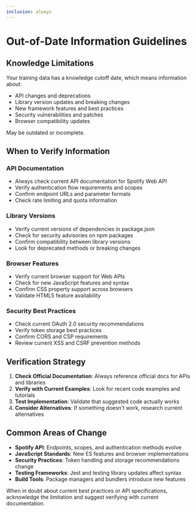 ```yaml
---
inclusion: always
---
```


# Out-of-Date Information Guidelines

## Knowledge Limitations

Your training data has a knowledge cutoff date, which means information about:
- API changes and deprecations
- Library version updates and breaking changes
- New framework features and best practices
- Security vulnerabilities and patches
- Browser compatibility updates

May be outdated or incomplete.

## When to Verify Information

### API Documentation
- Always check current API documentation for Spotify Web API
- Verify authentication flow requirements and scopes
- Confirm endpoint URLs and parameter formats
- Check rate limiting and quota information

### Library Versions
- Verify current versions of dependencies in package.json
- Check for security advisories on npm packages
- Confirm compatibility between library versions
- Look for deprecated methods or breaking changes

### Browser Features
- Verify current browser support for Web APIs
- Check for new JavaScript features and syntax
- Confirm CSS property support across browsers
- Validate HTML5 feature availability

### Security Best Practices
- Check current OAuth 2.0 security recommendations
- Verify token storage best practices
- Confirm CORS and CSP requirements
- Review current XSS and CSRF prevention methods

## Verification Strategy

1. **Check Official Documentation**: Always reference official docs for APIs and libraries
2. **Verify with Current Examples**: Look for recent code examples and tutorials
3. **Test Implementation**: Validate that suggested code actually works
4. **Consider Alternatives**: If something doesn't work, research current alternatives

## Common Areas of Change

- **Spotify API**: Endpoints, scopes, and authentication methods evolve
- **JavaScript Standards**: New ES features and browser implementations
- **Security Practices**: Token handling and storage recommendations change
- **Testing Frameworks**: Jest and testing library updates affect syntax
- **Build Tools**: Package managers and bundlers introduce new features

When in doubt about current best practices or API specifications, acknowledge the limitation and suggest verifying with current documentation.